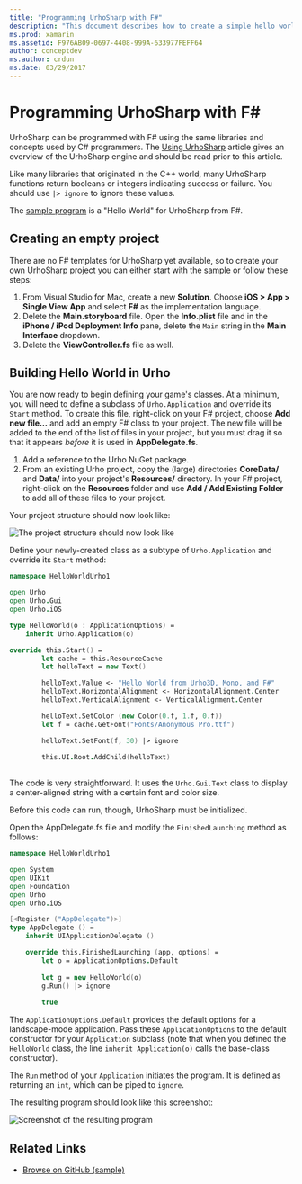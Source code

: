 ```yaml
---
title: "Programming UrhoSharp with F#"
description: "This document describes how to create a simple hello world UrhoSharp application using F# in Visual Studio for Mac."
ms.prod: xamarin
ms.assetid: F976AB09-0697-4408-999A-633977FEFF64
author: conceptdev
ms.author: crdun
ms.date: 03/29/2017
---
```


# Programming UrhoSharp with F\#

UrhoSharp can be programmed with F# using the same libraries and concepts used by C# programmers. The [Using UrhoSharp](~/graphics-games/urhosharp/using.md) article gives an overview of the UrhoSharp engine and should be read prior to this article.

Like many libraries that originated in the C++ world, many UrhoSharp functions return booleans or integers indicating success or failure. You should use `|> ignore` to ignore these values.

The [sample program](https://github.com/xamarin/recipes/tree/master/Recipes/cross-platform/urho/urho-fsharp/HelloWorldUrhoFsharp) is a "Hello World" for UrhoSharp from F#.

## Creating an empty project

There are no F# templates for UrhoSharp yet available, so to create your own UrhoSharp project you can either start with the [sample](https://github.com/xamarin/recipes/tree/master/Recipes/cross-platform/urho/urho-fsharp/HelloWorldUrhoFsharp) or follow these steps:

1. From Visual Studio for Mac, create a new **Solution**. Choose **iOS > App > Single View App** and select **F#** as the implementation language. 
1. Delete the **Main.storyboard** file. Open the **Info.plist** file and in the **iPhone / iPod Deployment Info** pane, delete the `Main` string in the **Main Interface** dropdown.
1. Delete the **ViewController.fs** file as well.

## Building Hello World in Urho

You are now ready to begin defining your game's classes. At a minimum, you will need to define a subclass of `Urho.Application` and override its `Start` method. To create this file, right-click on your F# project, choose **Add new file...** and add an empty F# class to your project. The new file will be added to the end of the list of files in your project, but you must drag it so that it appears *before* it is used in **AppDelegate.fs**.

1. Add a reference to the Urho NuGet package.
1. From an existing Urho project, copy the (large) directories **CoreData/** and **Data/** into your project's **Resources/** directory. In your F# project, right-click on the **Resources** folder and use **Add / Add Existing Folder** to add all of these files to your project.

Your project structure should now look like:

![The project structure should now look like](fsharp-images/solutionpane.png)

Define your newly-created class as a subtype of `Urho.Application` and override its `Start` method:

```fsharp
namespace HelloWorldUrho1

open Urho
open Urho.Gui
open Urho.iOS

type HelloWorld(o : ApplicationOptions) =
    inherit Urho.Application(o) 

override this.Start() = 
        let cache = this.ResourceCache
        let helloText = new Text()

        helloText.Value <- "Hello World from Urho3D, Mono, and F#"
        helloText.HorizontalAlignment <- HorizontalAlignment.Center
        helloText.VerticalAlignment <- VerticalAlignment.Center

        helloText.SetColor (new Color(0.f, 1.f, 0.f))
        let f = cache.GetFont("Fonts/Anonymous Pro.ttf")

        helloText.SetFont(f, 30) |> ignore
                  
        this.UI.Root.AddChild(helloText)
            
```

The code is very straightforward. It uses the `Urho.Gui.Text` class to display a center-aligned string with a certain font and color size. 

Before this code can run, though, UrhoSharp must be initialized. 

Open the AppDelegate.fs file and modify the `FinishedLaunching` method as follows:

```fsharp
namespace HelloWorldUrho1

open System
open UIKit
open Foundation
open Urho
open Urho.iOS

[<Register ("AppDelegate")>]
type AppDelegate () =
    inherit UIApplicationDelegate ()

    override this.FinishedLaunching (app, options) =
        let o = ApplicationOptions.Default
     
        let g = new HelloWorld(o)
        g.Run() |> ignore
       
        true
```

The `ApplicationOptions.Default` provides the default options for a landscape-mode application. Pass these `ApplicationOptions` to the default constructor for your `Application` subclass (note that when you defined the `HelloWorld` class, the line `inherit Application(o)` calls the base-class constructor).

The `Run` method of your `Application` initiates the program. It is defined as returning an `int`, which can be piped to `ignore`.

The resulting program should look like this screenshot:

![Screenshot of the resulting program](fsharp-images/helloworldfsharp.png)

## Related Links

- [Browse on GitHub (sample)](https://github.com/xamarin/recipes/tree/master/Recipes/cross-platform/urho/urho-fsharp/HelloWorldUrhoFsharp)
